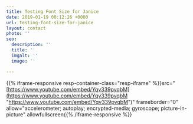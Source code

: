 ```yaml
---
title: Testing Font Size for Janice
date: 2019-01-19 00:12:26 +0000
url: testing-font-size-for-janice
layout: contact
photo: ''
seo:
  description: ''
  title: ''
  imgalt: ''
  image: ''

---
```

{{% iframe-responsive resp-container-class="resp-iframe" %}}src="[https://www.youtube.com/embed/Yqv339pvqbM](https://www.youtube.com/embed/Yqv339pvqbM "https://www.youtube.com/embed/Yqv339pvqbM")" frameborder="0" allow="accelerometer; autoplay; encrypted-media; gyroscope; picture-in-picture" allowfullscreen{{% /iframe-responsive %}}

